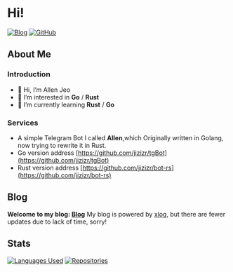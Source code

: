 # Hi!
[![Blog](https://img.shields.io/badge/Blog-z__r.cc-%231D7EA7.svg?logo=wordpress&logoColor=white)](https://z-r.cc)
[![GitHub](https://img.shields.io/badge/GitHub-AllenJeo-%2312100E.svg?logo=Github&logoColor=white)](https://github.com/jizizr)

## About Me

### Introduction

- 👋 Hi, I’m Allen Jeo
- 👀 I’m interested in **Go** / **Rust**
- 🌱 I’m currently learning **Rust**  / **Go**

### Services

- A simple Telegram Bot I called **Allen**,which Originally written in Golang, now trying to rewrite it in Rust.
- Go version address [https://github.com/jizizr/tgBot](https://github.com/jizizr/tgBot)
- Rust version address [https://github.com/jizizr/bot-rs](https://github.com/jizizr/bot-rs)
## Blog

**Welcome to my blog: [Blog](https://z-r.cc)**
My blog is powered by [xlog](https://xlog.app), but there are fewer updates due to lack of time, sorry!

## Stats
[![Languages Used](https://github-readme-stats.vercel.app/api/top-langs/?username=jizizr&layout=compact&langs_count=8&card_width=445)](https://github.com/anuraghazra/github-readme-stats)
[![Repositories](https://api.githubtrends.io/user/svg/jizizr/repos?time_range=one_year&include_private=True&theme=classic)](https://api.githubtrends.io/user/svg/jizizr/repos?time_range=one_year&include_private=True&theme=classic)
